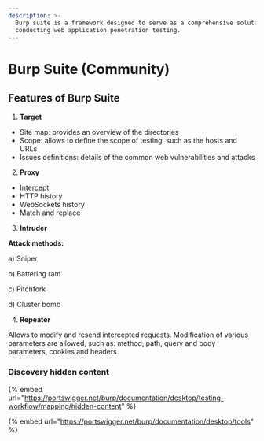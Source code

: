 ```yaml
---
description: >-
  Burp suite is a framework designed to serve as a comprehensive solution for
  conducting web application penetration testing.
---
```


# Burp Suite (Community)

## Features of Burp Suite

1. **Target**

* Site map: provides an overview of the directories&#x20;
* Scope: allows to define the scope of testing, such as the hosts and URLs
* Issues definitions: details of the common web vulnerabilities and attacks

2. **Proxy**

* Intercept
* HTTP history
* WebSockets history
* Match and replace

3. **Intruder**

**Attack methods:**

&#x20;  a) Sniper

&#x20;  b) Battering ram

&#x20;  c) Pitchfork&#x20;

&#x20;  d) Cluster bomb



4. **Repeater**

Allows to modify and resend intercepted requests. Modification of various parameters are allowed,    such as: method, path, query and body parameters, cookies and headers.



### Discovery hidden content

{% embed url="https://portswigger.net/burp/documentation/desktop/testing-workflow/mapping/hidden-content" %}



{% embed url="https://portswigger.net/burp/documentation/desktop/tools" %}
